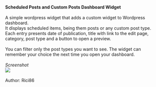 **Scheduled Posts and Custom Posts Dashboard Widget**
<br>
<br>A simple wordpress widget that adds a custom widget to Wordpress dashboard. 
<br>It displays scheduled items, being them posts or any custom post type.
<br>Each entry presents date of publication, title with link to the edit page, category, post type and a button to open a preview.
<br>
<br>You can filter only the post types you want to see. The widget can remember your choice the next time you open your dashboard.
<br>
<br><i>Screenshot</i>
<br><img src="https://www.lrcrafts.it/wp-content/plugins/scheduled_dashboard_widget/screenshot.png" style="max-width:100%; height:auto;">
<br>
<br>Author: Rici86 
